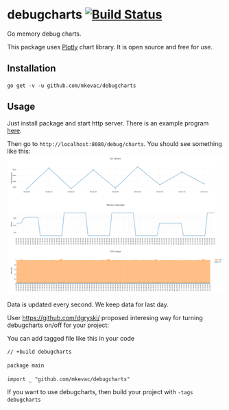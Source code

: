 debugcharts [![Build Status](https://travis-ci.org/mkevac/debugcharts.svg?branch=master)](https://travis-ci.org/mkevac/debugcharts)
===========

Go memory debug charts.

This package uses [Plotly](https://github.com/plotly/plotly.js) chart library. It is open source and free for use.

Installation
------------
`go get -v -u github.com/mkevac/debugcharts`

Usage
-----
Just install package and start http server. There is an example program [here](https://github.com/mkevac/debugcharts/blob/master/example/example.go).

Then go to `http://localhost:8080/debug/charts`. You should see something like this:
<img src="example/screenshot.png" />

Data is updated every second. We keep data for last day.

User https://github.com/dgryski/ proposed interesing way for turning debugcharts on/off for your project:

You can add tagged file like this in your code 
```
// +build debugcharts

package main

import _ "github.com/mkevac/debugcharts"
```
If you want to use debugcharts, then build your project with `-tags debugcharts`

